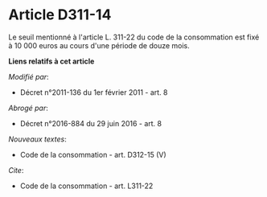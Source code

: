 # Article D311-14

Le seuil mentionné à l'article L. 311-22 du code de la consommation est fixé à 10 000 euros au cours d'une période de douze
mois.

**Liens relatifs à cet article**

_Modifié par_:

  - Décret n°2011-136 du 1er février 2011 - art. 8

_Abrogé par_:

  - Décret n°2016-884 du 29 juin 2016 - art. 8

_Nouveaux textes_:

  - Code de la consommation - art. D312-15 (V)

_Cite_:

  - Code de la consommation - art. L311-22

